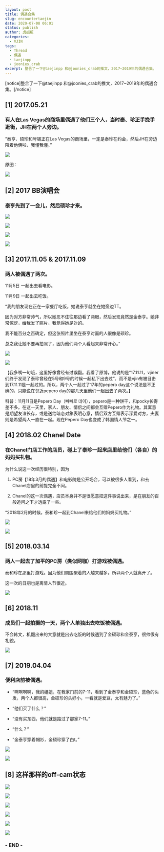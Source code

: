 ```yaml
---
layout: post
title: 偶遇合集
slug: encountertaejin
date: 2020-07-08 06:01
status: publish
author: 虎抓板
categories: 
  - VJIN
tags:
  - Thread
  - 偶遇
  - taejinpp
  - joonies_crab
excerpt: 整合了一下@taejinpp 和@joonies_crab的推文，2017~2019年的偶遇合集。
---
```


[notice]整合了一下@taejinpp 和@joonies_crab的推文，2017~2019年的偶遇合集。[/notice]


##  [1] 2017.05.21

###  有人在Las Vegas的商场里偶遇了他们三个人，当时泰、珍正手挽手逛街，JH在两个人旁边。


“泰亨、硕珍和号锡正在Las Vegas的商场里，一定是泰珍在约会，然后JH在旁边陪着他俩啦，我懂我懂。” 

![](https://tva1.sinaimg.cn/large/007S8ZIlgy1ggjjnel7tbj30r20xu1kx.jpg)

原图：

![](https://tva1.sinaimg.cn/large/007S8ZIlgy1ggjim67yloj30r2104u0x.jpg)


##  [2] 2017 BB演唱会

###  泰亨先到了一会儿，然后硕珍才来。


![](https://tva1.sinaimg.cn/large/007S8ZIlgy1ggjiph94daj30r20r2qem.jpg)

![](https://tva1.sinaimg.cn/large/007S8ZIlgy1ggjipgidp4j30r20r27wh.jpg)

![](https://tva1.sinaimg.cn/large/007S8ZIlgy1ggjipfg9gyj30r20qoe0g.jpg)

![](https://tva1.sinaimg.cn/large/007S8ZIlgy1ggjiped7llj30r20f7dty.jpg)


##  [3] 2017.11.05 & 2017.11.09

###  两人被偶遇了两次。


11月5日 一起出去看电影。

11月9日 一起出去吃饭。

“我的朋友现在正在一家餐厅吃饭，她说泰亨就坐在她旁边TT。

因为对方非常帅气，所以她忍不住往那边看了两眼，然后发现竟然是金泰亨。她非常惊讶，给我发了照片，我觉得她是对的。

我不能百分之百确定，但这张照片里坐在泰亨对面的人很像是硕珍。

总之我让她不要再拍照了，因为他们两个人看起来非常开心。”

![](https://tva1.sinaimg.cn/large/007S8ZIlgy1ggjiu4i5jzj30r20usjz0.jpg)

![](https://tva1.sinaimg.cn/large/007S8ZIlgy1ggjiu3qcmmj30r20e6q9h.jpg)


【我多嘴一句哦，这里好像曾经有过误翻。我看了原博，他说的是“17.11.11，vjiner们终于发现了泰珍曾经在5号和9号的时候一起私下出去过”，而不是vjin有被目击到17.11.11是一起过的。所以，两个人一起过了17年的pepero day这个说法是不正确的，只能说在邻近pepero day的那几天里他们一起出去了两次。】

科普：11月11日是Pepero Day（빼빼로 데이），pepero是一种饼干，和pocky长得差不多。在这一天里，家人、朋友、情侣之间都会互赠Pepero作为礼物。其寓意是期望友谊长存，或是送给暗恋对象表明心意，情侣双方互赠表示深爱对方，夫妻则是希望两人一直在一起。现在Pepero Day也变成了韩国情人节之一。


##  [4] 2018.02 Chanel Date

###  在Chanel门店工作的店员，碰上了泰珍一起来店里给他们（各自）的妈妈买礼物。


为什么说这一次经历很特别，因为

1. PC房【18年3月的偶遇】和电影院是公开场合，可以被很多人看到，和去Chanel店里的前提完全不同。

2. Chanel的这一次偶遇，店员本身并不是很愿意把这件事说出来，是在朋友的百般追问之下才透露了一些。

“2018年2月的时候，泰和珍一起到Chanel来给他们的妈妈买礼物。”

![](https://tva1.sinaimg.cn/large/007S8ZIlgy1ggjjaxoao6j30r20uhdwx.jpg)

![](https://tva1.sinaimg.cn/large/007S8ZIlgy1ggjjawqep3j30r20sjk3s.jpg)


##  [5] 2018.03.14 

###  两人一起去了加平的PC房（类似网咖）打游戏被偶遇。

泰和珍在那里打游戏。因为他们周围聚着的人越来越多，所以两个人就离开了。

这一次的日期也是离情人节很近。

![](https://tva1.sinaimg.cn/large/007S8ZIlgy1ggjjd9dg7bj30r20r210z.jpg)


##  [6] 2018.11 

###  成员们一起拍摄的一天，两个人单独出去吃饭被偶遇。

不会韩文，机翻出来的大意就是出去吃饭的时候遇到了金硕珍和金泰亨，很帅很有礼貌。

![](https://tva1.sinaimg.cn/large/007S8ZIlgy1ggjjexwxl3j30r20tkatm.jpg)


##  [7] 2019.04.04

###  便利店前被偶遇。

-  “啊啊啊啊，我的姐姐，在我家门前的7-11，看到了金泰亨和金硕珍，蓝色的头发，两个人都很高，金硕珍的头好小，一看就是爱豆，太有魅力了。”

-  “他们买了什么？”

-  “没有买东西，他们就是路过了那家7-11。”

-  “什么？”

-  “金泰亨穿着帽衫，金硕珍穿了白t。”

![](https://tva1.sinaimg.cn/large/007S8ZIlgy1ggjjggb16wj30lr11ik5j.jpg)

![](https://tva1.sinaimg.cn/large/007S8ZIlgy1ggjjgholfej30k911i7kf.jpg)


##  [8] 这样那样的off-cam状态

![](https://tva1.sinaimg.cn/large/007S8ZIlgy1ggjji30fwzj30ji0yq4qp.jpg)

![](https://tva1.sinaimg.cn/large/007S8ZIlgy1ggjji1oiqlj30r20qqav5.jpg)

![](https://tva1.sinaimg.cn/large/007S8ZIlgy1ggjjhz5mo1j30r20nd4qp.jpg)

![](https://tva1.sinaimg.cn/large/007S8ZIlgy1ggjjhybb0vj30r20g5qnp.jpg)

![](https://tva1.sinaimg.cn/large/007S8ZIlgy1ggjjhxjwu4j30r20j7tmn.jpg)

![](https://tva1.sinaimg.cn/large/007S8ZIlgy1ggjjhwqc4fj30r20kl7wh.jpg)

### - END -
